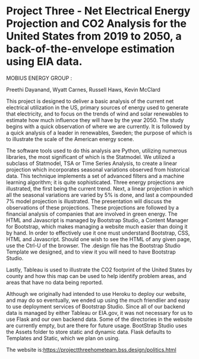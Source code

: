 # Project  Three - Net Electrical Energy Projection and CO2 Analysis for the United States from 2019 to 2050, a back-of-the-envelope estimation using EIA data.



MOBIUS ENERGY GROUP :

Preethi Dayanand, Wyatt Carnes, Russell Haws, Kevin McClard

This project is designed to deliver a basic analysis of the current net electrical utilization in the US, primary sources of energy used to generate that electricity, and to focus on the trends of wind and solar renewables to estimate how much influence they will have by the year 2050.  The study begins with a quick observation of where we are currently.  It is followed by a quick analysis of a leader in renewables, Sweden; the purpose of which is to illustrate the scale of the American energy scene.  

The software tools used to do this analysis are Python, utilizing numerous libraries, the most significant of which is the Statmodel.  We utilized a subclass of Statmodel, TSA or Time Series Analysis, to create a linear projection which incorporates seasonal variations observed from historical data.  This technique implements a set of advanced filters and a machine learning algorithm; it is quite sophisticated.  Three energy projections are illustrated, the first being the current trend.  Next, a linear projection in which all the seasonal variations are varied by 5% is done, and last a compounded 7% model projection is illustrated.  The presentation will discuss the observations of these projections.  These projections are followed by a financial analysis of companies that are involved in green energy.
The HTML and Javascript is managed by Bootstrap Studio, a Content Manager for Bootstrap, which makes managing a website much easier than doing it by hand.  In order to effectively use it one must understand Bootstrap, CSS, HTML and Javascript.  Should one wish to see the HTML of any given page, use the Ctrl-U of the browser.  The .design file has the Bootstrap Studio Template we designed, and to view it you will need to have Bootstrap Studio.

Lastly, Tableau is used to illustrate the CO2 footprint of the United States by county and how this map can be used to help identify problem areas, and areas that have no data being reported.  

Although we originally had intended to use Heroku to deploy our website, and may do so eventually, we ended up using the much friendlier and easy to use deployment services of Bootstrap Studio.  Since all of our backend data is managed by either Tableau or EIA.gov, it was not necessary for us to use Flask and our own backend data. Some of the directories in the website are currently empty, but are there for future usage.  BootStrap Studio uses the Assets folder to store static and dynamic data.  Flask defaults to Templates and Static, which we plan on using.

The website is:https://projectthreehometeam.bss.design/politics.html
